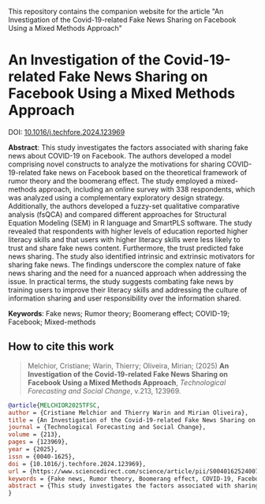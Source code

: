 This repository contains the companion website for the article "An Investigation of the Covid-19-related Fake News Sharing on Facebook Using a Mixed Methods Approach"

# An Investigation of the Covid-19-related Fake News Sharing on Facebook Using a Mixed Methods Approach

DOI: [10.1016/j.techfore.2024.123969](https://doi.org/10.1016/j.techfore.2024.123969)

**Abstract**: This study investigates the factors associated with sharing fake news about COVID-19 on Facebook. The authors developed a model comprising novel constructs to analyze the motivations for sharing COVID-19-related fake news on Facebook based on the theoretical framework of rumor theory and the boomerang effect. The study employed a mixed-methods approach, including an online survey with 338 respondents, which was analyzed using a complementary exploratory design strategy. Additionally, the authors developed a fuzzy-set qualitative comparative analysis (fsQCA) and compared different approaches for Structural Equation Modeling (SEM) in R language and SmartPLS software. The study revealed that respondents with higher levels of education reported higher literacy skills and that users with higher literacy skills were less likely to trust and share fake news content. Furthermore, the trust predicted fake news sharing. The study also identified intrinsic and extrinsic motivators for sharing fake news. The findings underscore the complex nature of fake news sharing and the need for a nuanced approach when addressing the issue. In practical terms, the study suggests combating fake news by training users to improve their literacy skills and addressing the culture of information sharing and user responsibility over the information shared.

**Keywords**: Fake news; Rumor theory; Boomerang effect; COVID-19; Facebook; Mixed-methods

## How to cite this work

> Melchior, Cristiane; Warin, Thierry; Oliveira, Mirian; (2025) **An Investigation of the Covid-19-related Fake News Sharing on Facebook Using a Mixed Methods Approach**, _Technological Forecasting and Social Change_, v.213, 123969.


```bibtex
@article{MELCHIOR2025TFSC,
author = {Cristiane Melchior and Thierry Warin and Mirian Oliveira},
title = {An Investigation of the Covid-19-related Fake News Sharing on Facebook Using a Mixed Methods Approach},
journal = {Technological Forecasting and Social Change},
volume = {213},
pages = {123969},
year = {2025},
issn = {0040-1625},
doi = {10.1016/j.techfore.2024.123969},
url = {https://www.sciencedirect.com/science/article/pii/S0040162524007674},
keywords = {Fake news, Rumor theory, Boomerang effect, COVID-19, Facebook, Mixed-methods},
abstract = {This study investigates the factors associated with sharing fake news about COVID-19 on Facebook. The authors developed a model comprising novel constructs to analyze the motivations for sharing COVID-19-related fake news on Facebook based on the theoretical framework of rumor theory and the boomerang effect. The study employed a mixed-methods approach, including an online survey with 338 respondents, which was analyzed using a complementary exploratory design strategy. Additionally, the authors developed a fuzzy-set qualitative comparative analysis (fsQCA) and compared different approaches for Structural Equation Modeling (SEM) in R language and SmartPLS software. The study revealed that respondents with higher levels of education reported higher literacy skills and that users with higher literacy skills were less likely to trust and share fake news content. Furthermore, the trust predicted fake news sharing. The study also identified intrinsic and extrinsic motivators for sharing fake news. The findings underscore the complex nature of fake news sharing and the need for a nuanced approach when addressing the issue. In practical terms, the study suggests combating fake news by training users to improve their literacy skills and addressing the culture of information sharing and user responsibility over the information shared.}
}
```
